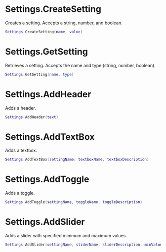 # Settings.CreateSetting
Creates a setting. Accepts a string, number, and boolean.
```lua
Settings.CreateSetting(name, value)
```

# Settings.GetSetting
Retrieves a setting. Accepts the name and type (string, number, boolean).
```lua
Settings.GetSetting(name, type)
```

# Settings.AddHeader
Adds a header.
```lua
Settings.AddHeader(text)
```

# Settings.AddTextBox
Adds a textbox.
```lua
Settings.AddTextBox(settingName, textboxName, textboxDescription)
```

# Settings.AddToggle
Adds a toggle.
```lua
Settings.AddToggle(settingName, toggleName, toggleDescription)
```

# Settings.AddSlider
Adds a slider with specified minimum and maximum values.
```lua
Settings.AddSlider(settingName, sliderName, sliderDescription, minValue, maxValue)
```